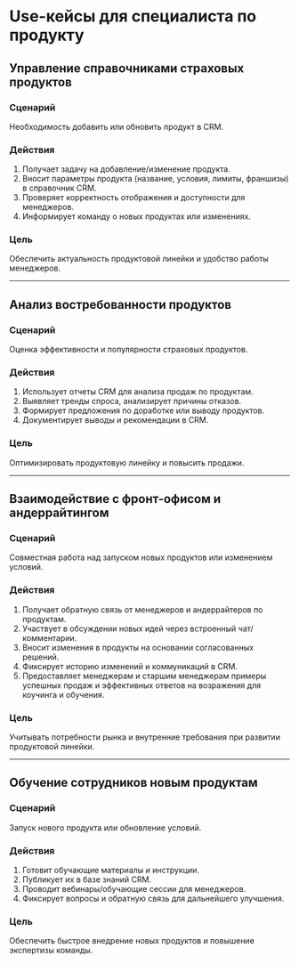 # Use-кейсы для специалиста по продукту

## Управление справочниками страховых продуктов

### Сценарий
Необходимость добавить или обновить продукт в CRM.

### Действия
1. Получает задачу на добавление/изменение продукта.
2. Вносит параметры продукта (название, условия, лимиты, франшизы) в справочник CRM.
3. Проверяет корректность отображения и доступности для менеджеров.
4. Информирует команду о новых продуктах или изменениях.

### Цель
Обеспечить актуальность продуктовой линейки и удобство работы менеджеров.

---

## Анализ востребованности продуктов

### Сценарий
Оценка эффективности и популярности страховых продуктов.

### Действия
1. Использует отчеты CRM для анализа продаж по продуктам.
2. Выявляет тренды спроса, анализирует причины отказов.
3. Формирует предложения по доработке или выводу продуктов.
4. Документирует выводы и рекомендации в CRM.

### Цель
Оптимизировать продуктовую линейку и повысить продажи.

---

## Взаимодействие с фронт-офисом и андеррайтингом

### Сценарий
Совместная работа над запуском новых продуктов или изменением условий.

### Действия
1. Получает обратную связь от менеджеров и андеррайтеров по продуктам.
2. Участвует в обсуждении новых идей через встроенный чат/комментарии.
3. Вносит изменения в продукты на основании согласованных решений.
4. Фиксирует историю изменений и коммуникаций в CRM.
5. Предоставляет менеджерам и старшим менеджерам примеры успешных продаж и эффективных ответов на возражения для коучинга и обучения.

### Цель
Учитывать потребности рынка и внутренние требования при развитии продуктовой линейки.

---

## Обучение сотрудников новым продуктам

### Сценарий
Запуск нового продукта или обновление условий.

### Действия
1. Готовит обучающие материалы и инструкции.
2. Публикует их в базе знаний CRM.
3. Проводит вебинары/обучающие сессии для менеджеров.
4. Фиксирует вопросы и обратную связь для дальнейшего улучшения.

### Цель
Обеспечить быстрое внедрение новых продуктов и повышение экспертизы команды.